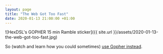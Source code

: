 ```yaml
---
layout: page
title: "The Web Got Too Fast"
date: 2020-01-13 21:00:00 +01:00
---
```


![HexDSL's GOPHER 15 min Ramble sticker]({{ site.url }}/assets/2020-01-13-the-web-got-too-fast.jpg)

So (watch and learn how you could sometimes) [use Gopher instead](https://www.youtube.com/watch?v=ORgk-AwD7SQ).
